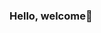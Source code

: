 ### Hello, welcome👋

<!--
**PaulocFreitas12/PaulocFreitas12** is a ✨ _special_ ✨ repository because its `README.md` (this file) appears on your GitHub profile.

Here are some ideas to get you started:

- 🌱 currently studying Frontend programming and Designe
- 🔭 my hobby is studying
- 💬 I enjoy skateboarding, I read books and watch what I like.
- 📫 How to reach me: ...
- ⚡ Fun fact: ...
-->
